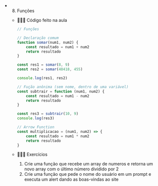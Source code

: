 - 08. Funções
    - 👩🏻‍🏫 Código feito na aula
        
        ```jsx
        // Funções
        
        // Declaração comum
        function somar(num1, num2) {
            const resultado = num1 + num2
            return resultado
        }
        
        const res1 = somar(8, 9)
        const res2 = somar(48418, 455)
        
        console.log(res1, res2)
        
        // Fução anônima (sem nome, dentro de uma variável)
        const subtrair = function (num1, num2) {
            const resultado = num1 - num2
            return resultado
        }
        
        const res3 = subtrair(10, 9)
        console.log(res3)
        
        // Arrow Function
        const multiplicacao = (num1, num2) => {
            const resultado = num1 * num2
            return resultado
        }
        ```
        
    - 🧑🏻‍💻 Exercícios
        1. Crie uma função que recebe um array de numeros e retorna um novo array com o último número dividido por 2
        2. Crie uma função que pede o nome do usuário em um prompt e executa um alert dando as boas-vindas ao site
            
            
    
